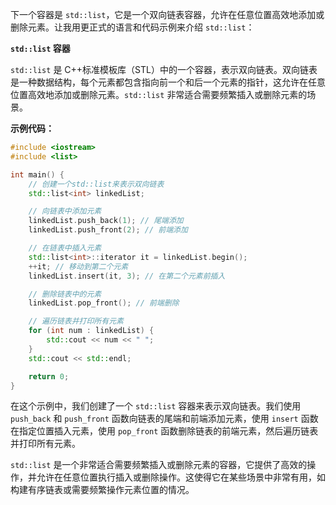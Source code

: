 下一个容器是 `std::list`，它是一个双向链表容器，允许在任意位置高效地添加或删除元素。让我用更正式的语言和代码示例来介绍 `std::list`：

**`std::list` 容器**

`std::list` 是 C++标准模板库（STL）中的一个容器，表示双向链表。双向链表是一种数据结构，每个元素都包含指向前一个和后一个元素的指针，这允许在任意位置高效地添加或删除元素。`std::list` 非常适合需要频繁插入或删除元素的场景。

**示例代码：**

```cpp
#include <iostream>
#include <list>

int main() {
    // 创建一个std::list来表示双向链表
    std::list<int> linkedList;

    // 向链表中添加元素
    linkedList.push_back(1); // 尾端添加
    linkedList.push_front(2); // 前端添加

    // 在链表中插入元素
    std::list<int>::iterator it = linkedList.begin();
    ++it; // 移动到第二个元素
    linkedList.insert(it, 3); // 在第二个元素前插入

    // 删除链表中的元素
    linkedList.pop_front(); // 前端删除

    // 遍历链表并打印所有元素
    for (int num : linkedList) {
        std::cout << num << " ";
    }
    std::cout << std::endl;

    return 0;
}
```

在这个示例中，我们创建了一个 `std::list` 容器来表示双向链表。我们使用 `push_back` 和 `push_front` 函数向链表的尾端和前端添加元素，使用 `insert` 函数在指定位置插入元素，使用 `pop_front` 函数删除链表的前端元素，然后遍历链表并打印所有元素。

`std::list` 是一个非常适合需要频繁插入或删除元素的容器，它提供了高效的操作，并允许在任意位置执行插入或删除操作。这使得它在某些场景中非常有用，如构建有序链表或需要频繁操作元素位置的情况。